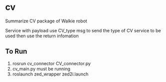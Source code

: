 # cv
Summarize CV package of Walkie robot 

Service with payload 
use CV_type msg to send the type of CV service to be used
then use the return infomation 



## To Run 
1. rosrun cv_connector CV_connector.py
2. cv_main.py must be running 
3. roslaunch zed_wrapper zed2i.launch